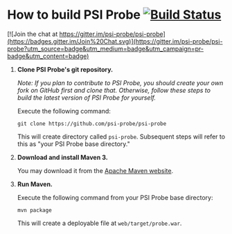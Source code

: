 # How to build PSI Probe [![Build Status](https://travis-ci.org/psi-probe/psi-probe.svg?branch=master)](https://travis-ci.org/psi-probe/psi-probe)

[![Join the chat at https://gitter.im/psi-probe/psi-probe](https://badges.gitter.im/Join%20Chat.svg)](https://gitter.im/psi-probe/psi-probe?utm_source=badge&utm_medium=badge&utm_campaign=pr-badge&utm_content=badge)

1.	**Clone PSI Probe's git repository.**

	*Note: If you plan to contribute to PSI Probe, you should create your own fork on GitHub first and clone that.  Otherwise, follow these steps to build the latest version of PSI Probe for yourself.*

	Execute the following command:

		git clone https://github.com/psi-probe/psi-probe

	This will create directory called `psi-probe`. Subsequent steps will refer to this as "your PSI Probe base directory."

2.	**Download and install Maven 3.**

	You may download it from the [Apache Maven website](http://maven.apache.org/download.cgi).

3.	**Run Maven.**

	Execute the following command from your PSI Probe base directory:

		mvn package

	This will create a deployable file at `web/target/probe.war`.
